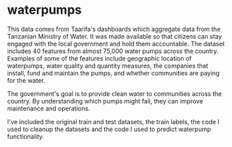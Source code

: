 # waterpumps

This data comes from Taarifa's dashboards which aggregate data from the Tanzanian Ministry of Water. It was made available so that citizens can stay engaged with the local government and hold them accountable. The dataset includes 40 features from almost 75,000 water pumps across the country. Examples of some of the features include geographic location of waterpumps, water quality and quantity measures, the companies that install, fund and maintain the pumps, and whether communities are paying for the water.

The government's goal is to provide clean water to communities across the country. By understanding which pumps might fail, they can improve maintenance and operations. 

I've included the original train and test datasets, the train labels, the code I used to cleanup the datasets and the code I used to predict waterpump functionality.
